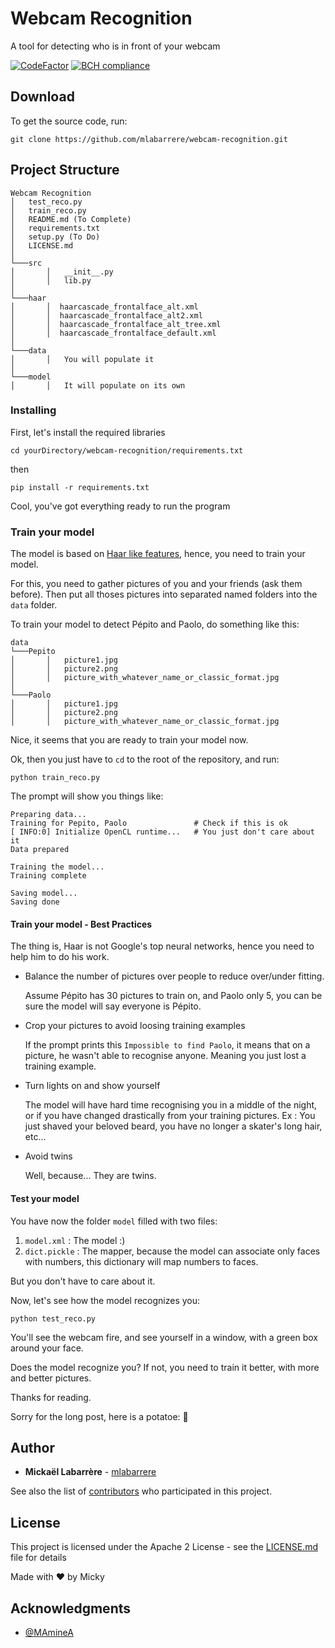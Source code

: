 # Webcam Recognition
A tool for detecting who is in front of your webcam

[![CodeFactor](https://www.codefactor.io/repository/github/mlabarrere/webcam-recognition/badge)](https://www.codefactor.io/repository/github/mlabarrere/webcam-recognition)  [![BCH compliance](https://bettercodehub.com/edge/badge/mlabarrere/webcam-recognition?branch=master)](https://bettercodehub.com/)


## Download

To get the source code, run:
```
git clone https://github.com/mlabarrere/webcam-recognition.git
```

## Project Structure

```
Webcam Recognition
│   test_reco.py
│   train_reco.py
│   README.md (To Complete)
│   requirements.txt
│   setup.py (To Do)
│   LICENSE.md
│
└───src
│       │   __init__.py
│       │   lib.py
│  
└───haar
│       │  haarcascade_frontalface_alt.xml
│       │  haarcascade_frontalface_alt2.xml
│       │  haarcascade_frontalface_alt_tree.xml
│       │  haarcascade_frontalface_default.xml
│  
└───data
│       │   You will populate it
│  
└───model
│       │   It will populate on its own
```

### Installing

First, let's install the required libraries

```shell
cd yourDirectory/webcam-recognition/requirements.txt
```

then

```shell
pip install -r requirements.txt
```

Cool, you've got everything ready to run the program

### Train your model

The model is based on [Haar like features](https://en.wikipedia.org/wiki/Haar-like_feature), hence, you need to train your model.

For this, you need to gather pictures of you and your friends (ask them before). Then put all thoses pictures into separated named folders ìnto the `data` folder.

To train your model to detect Pépito and Paolo, do something like this:

```
data
└───Pepito
│       │   picture1.jpg
│       │   picture2.png
│       │   picture_with_whatever_name_or_classic_format.jpg
│
└───Paolo
│       │   picture1.jpg
│       │   picture2.png
│       │   picture_with_whatever_name_or_classic_format.jpg
```

Nice, it seems that you are ready to train your model now.

Ok, then you just have to `cd` to the root of the repository, and run:

```shell
python train_reco.py
```

The prompt will show you things like:

```
Preparing data...
Training for Pepito, Paolo               # Check if this is ok
[ INFO:0] Initialize OpenCL runtime...   # You just don't care about it
Data prepared

Training the model...
Training complete

Saving model...
Saving done
```

#### Train your model - Best Practices

The thing is, Haar is not Google's top neural networks, hence you need to help him to do his work.

* Balance the number of pictures over people to reduce over/under fitting.
  
  Assume Pépito has 30 pictures to train on, and Paolo only 5, you can be sure the model will say everyone is Pépito.


* Crop your pictures to avoid loosing training examples
  
  If the prompt prints this `Impossible to find Paolo`, it means that on a picture, he wasn't able to recognise anyone. Meaning you just lost a training example.


* Turn lights on and show yourself

  The model will have hard time recognising you in a middle of the night, or if you have changed drastically from your training pictures. Ex : You just shaved your beloved beard, you have no longer a skater's long hair, etc...


* Avoid twins

  Well, because... They are twins.


#### Test your model

You have now the folder `model` filled with two files:
1. `model.xml` : The model :)
2. `dict.pickle` : The mapper, because the model can associate only faces with numbers, this dictionary will map numbers to faces.

But you don't have to care about it.

Now, let's see how the model recognizes you:

```shell
python test_reco.py
```

You'll see the webcam fire, and see yourself in a window, with a green box around your face.

Does the model recognize you? If not, you need to train it better, with more and better pictures. 



Thanks for reading.



Sorry for the long post, here is a potatoe: 🥔



## Author

* **Mickaël Labarrère** - [mlabarrere](https://github.com/mlabarrere)

See also the list of [contributors](https://github.com/mlabarrere/webcam-recognition/graphs/contributors) who participated in this project.

## License

This project is licensed under the Apache 2 License - see the [LICENSE.md](https://github.com/mlabarrere/webcam-recognition/LICENSE.md) file for details


Made with ❤ by Micky

## Acknowledgments

* [@MAmineA](https://github.com/MAmineA)
